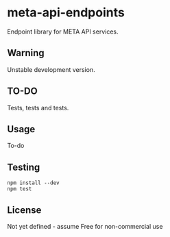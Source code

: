 # meta-api-endpoints

Endpoint library for META API services.

## Warning
Unstable development version.

## TO-DO
Tests, tests and tests.

## Usage
To-do

## Testing
```
npm install --dev
npm test
```

## License
Not yet defined - assume Free for non-commercial use